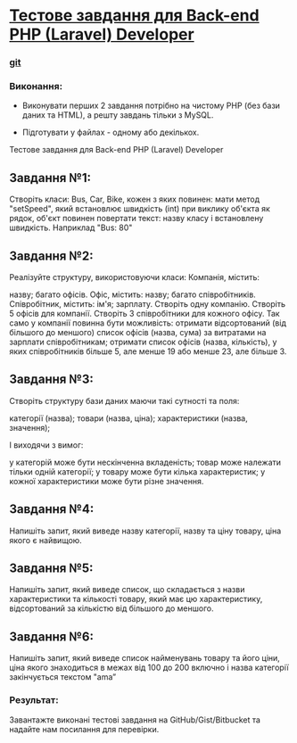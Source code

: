 # [Тестове завдання для Back-end PHP (Laravel) Developer](https://axisbits.notion.site/Back-end-PHP-Laravel-Developer-7b554249954948f4b8c69f4e19a9c190)

### [git](https://github.com/my-ihq-prf/-Back-end-PHP-Laravel-Developer)

### Виконання:

 - Виконувати перших 2 завдання потрібно на чистому PHP (без бази даних та HTML), а решту завдань тільки з MySQL. 

 - Підготувати у файлах - одному або декількох. 


Тестове завдання для Back-end PHP (Laravel) Developer

## Завдання №1:

Створіть класи: Bus, Car, Bike, кожен з яких повинен:
мати метод "setSpeed", який встановлює швидкість (int)
при виклику об'єкта як рядок, об'єкт повинен повертати текст: назву класу і встановлену швидкість. Наприклад "Bus: 80"

## Завдання №2:

Реалізуйте структуру, використовуючи класи: Компанія, містить:

назву;
багато офісів.
Офіс, містить:
назву;
багато співробітників.
Співробітник, містить:
ім'я;
зарплату.
Створіть одну компанію. Створіть 5 офісів для компанії. Створіть 3 співробітники для кожного офісу.
Так само у компанії повинна бути можливість:
отримати відсортований (від більшого до меншого) список офісів (назва, сума) за витратами на зарплати співробітникам;
отримати список офісів (назва, кількість), у яких співробітників більше 5, але менше 19 або менше 23, але більше 3.

## Завдання №3:

Створіть структуру бази даних маючи такі сутності та поля:

категорії (назва);
товари (назва, ціна);
характеристики (назва, значення);

І виходячи з вимог:

у категорій може бути нескінченна вкладеність;
товар може належати тільки одній категорії;
у товару може бути кілька характеристик;
у кожної характеристики може бути різне значення.

## Завдання №4:

Напишіть запит, який виведе назву категорії, назву та ціну товару, ціна якого є найвищою.

## Завдання №5:

Напишіть запит, який виведе список, що складається з назви характеристики та кількості товару, який має цю характеристику, відсортований за кількістю від більшого до меншого.

## Завдання №6:

Напишіть запит, який виведе список найменувань товару та його ціни, ціна якого знаходиться в межах від 100 до 200 включно і назва категорії закінчується текстом "ama”

###  Результат:

Завантажте виконані тестові завдання на GitHub/Gist/Bitbucket та надайте нам посилання для перевірки.